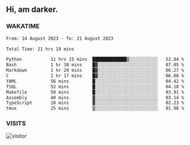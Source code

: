 ## Hi, am darker.

### WAKATIME

<!--START_SECTION:waka-->

```txt
From: 14 August 2023 - To: 21 August 2023

Total Time: 21 hrs 19 mins

Python           11 hrs 15 mins  █████████████▒░░░░░░░░░░░   52.84 %
Bash             1 hr 30 mins    █▓░░░░░░░░░░░░░░░░░░░░░░░   07.05 %
Markdown         1 hr 20 mins    █▓░░░░░░░░░░░░░░░░░░░░░░░   06.27 %
C                1 hr 17 mins    █▓░░░░░░░░░░░░░░░░░░░░░░░   06.08 %
YAML             56 mins         █░░░░░░░░░░░░░░░░░░░░░░░░   04.42 %
TSQL             52 mins         █░░░░░░░░░░░░░░░░░░░░░░░░   04.10 %
Makefile         50 mins         █░░░░░░░░░░░░░░░░░░░░░░░░   03.91 %
Assembly         40 mins         ▓░░░░░░░░░░░░░░░░░░░░░░░░   03.14 %
TypeScript       28 mins         ▓░░░░░░░░░░░░░░░░░░░░░░░░   02.23 %
tmux             25 mins         ▒░░░░░░░░░░░░░░░░░░░░░░░░   01.98 %
```

<!--END_SECTION:waka-->

### VISITS
<!-- i should probably build this when i will have some time -->
![visitor](https://profile-counter.glitch.me/sanix-darker/count.svg)

